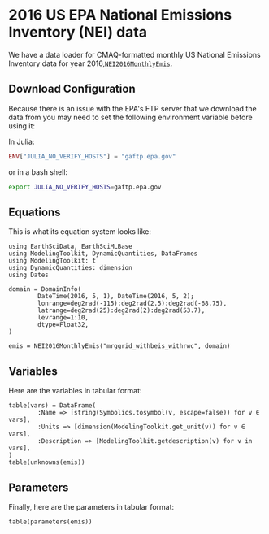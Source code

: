 # 2016 US EPA National Emissions Inventory (NEI) data

We have a data loader for CMAQ-formatted monthly US National Emissions Inventory data for year 2016,[`NEI2016MonthlyEmis`](@ref).

## Download Configuration

Because there is an issue with the EPA's FTP server that we download the data from you may need to set the following environment variable before using it:

In Julia:
```julia
ENV["JULIA_NO_VERIFY_HOSTS"] = "gaftp.epa.gov"
```
or in a bash shell:
```bash
export JULIA_NO_VERIFY_HOSTS=gaftp.epa.gov
```

## Equations

This is what its equation system looks like:

```@example nei2016
using EarthSciData, EarthSciMLBase
using ModelingToolkit, DynamicQuantities, DataFrames
using ModelingToolkit: t
using DynamicQuantities: dimension
using Dates

domain = DomainInfo(
        DateTime(2016, 5, 1), DateTime(2016, 5, 2);
        lonrange=deg2rad(-115):deg2rad(2.5):deg2rad(-68.75),
        latrange=deg2rad(25):deg2rad(2):deg2rad(53.7),
        levrange=1:10, 
        dtype=Float32,
)

emis = NEI2016MonthlyEmis("mrggrid_withbeis_withrwc", domain)
```

## Variables

Here are the variables in tabular format:

```@example nei2016
table(vars) = DataFrame(
        :Name => [string(Symbolics.tosymbol(v, escape=false)) for v ∈ vars],
        :Units => [dimension(ModelingToolkit.get_unit(v)) for v ∈ vars],
        :Description => [ModelingToolkit.getdescription(v) for v in vars],
)
table(unknowns(emis))
```

## Parameters

Finally, here are the parameters in tabular format:

```@example nei2016
table(parameters(emis))
```